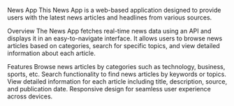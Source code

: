 News App
This News App is a web-based application designed to provide users with the latest news articles and headlines from various sources.

Overview
The News App fetches real-time news data using an API and displays it in an easy-to-navigate interface. It allows users to browse news articles based on categories, search for specific topics, and view detailed information about each article.

Features
Browse news articles by categories such as technology, business, sports, etc.
Search functionality to find news articles by keywords or topics.
View detailed information for each article including title, description, source, and publication date.
Responsive design for seamless user experience across devices.
